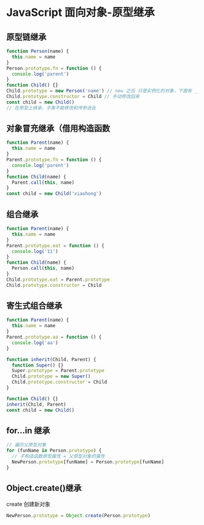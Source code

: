 # JavaScript 面向对象-原型继承

<!-- ![JavaScript原型](./img/原型.png)

![JavaScript原型链](./img/原型链.png) -->

## 原型链继承

```js
function Person(name) {
  this.name = name
}
Person.prototype.fn = function () {
  console.log('parent')
}
function Child() {}
Child.prototype = new Person('name') // new 之后 只是实例化的对象，下面有 __proto__
Child.prototype.constructor = Child // 手动修改回来
const child = new Child()
// 在原型上继承，子类不能修改和传参进去
```

## 对象冒充继承（借用构造函数

```js
function Parent(name) {
  this.name = name
}
Parent.prototype.fn = function () {
  console.log('parent')
}
function Child(name) {
  Parent.call(this, name)
}
const child = new Child('xiaohong')
```

## 组合继承

```js
function Parent(name) {
  this.name = name
}
Parent.prototype.eat = function () {
  console.log('11')
}
function Child(name) {
  Person.call(this, name)
}
Child.prototype.eat = Parent.prototype
Child.prototype.constructor = Child
```

## 寄生式组合继承

```js
function Parent(name) {
  this.name = name
}
Parent.prototype.aa = function () {
  console.log('aa')
}

function inherit(Child, Parent) {
  function Super() {}
  Super.prototype = Parent.prototype
  Child.prototype = new Super()
  Child.prototype.constructor = Child
}

function Child() {}
inherit(Child, Parent)
const child = new Child()
```

## for...in 继承

```js
// 遍历父原型对象
for (funName in Person.prototype) {
  // 子构造函数原型属性 = 父原型对象的属性
  NewPerson.prototype[funName] = Person.prototype[funName]
}
```

## Object.create()继承

create 创建新对象

```js
NewPerson.prototype = Object.create(Person.prototype)
```
